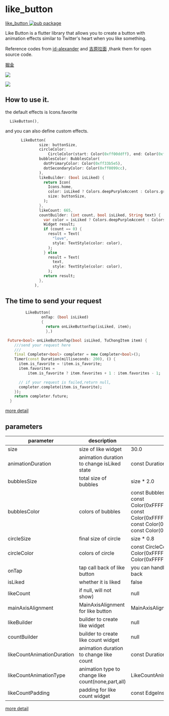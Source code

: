 # like_button

[like_button ![pub package](https://img.shields.io/pub/v/like_button.svg)](https://pub.dartlang.org/packages/like_button)

Like Button is a flutter library that allows you to create a button with animation effects similar to Twitter&#x27;s heart when you like something.

Reference codes from [jd-alexander](https://github.com/jd-alexander/LikeButton) and [吉原拉面](https://github.com/yumi0629/FlutterUI/tree/master/lib/likebutton) ,thank them for open source code.

[掘金](https://juejin.im/post/5cee3b43e51d45773f2e8ed7)  

![](https://github.com/fluttercandies/Flutter_Candies/blob/master/gif/like_button/like_button.gif)

![](https://github.com/fluttercandies/Flutter_Candies/blob/master/gif/like_button/photo_view.gif)

##  How to use it.

the default effects is Icons.favorite
```dart
  LikeButton(),
```

and you can also define custom effects.
```dart
       LikeButton(
               size: buttonSize,
               circleColor:
                   CircleColor(start: Color(0xff00ddff), end: Color(0xff0099cc)),
               bubblesColor: BubblesColor(
                 dotPrimaryColor: Color(0xff33b5e5),
                 dotSecondaryColor: Color(0xff0099cc),
               ),
               likeBuilder: (bool isLiked) {
                 return Icon(
                   Icons.home,
                   color: isLiked ? Colors.deepPurpleAccent : Colors.grey,
                   size: buttonSize,
                 );
               },
               likeCount: 665,
               countBuilder: (int count, bool isLiked, String text) {
                 var color = isLiked ? Colors.deepPurpleAccent : Colors.grey;
                 Widget result;
                 if (count == 0) {
                   result = Text(
                     "love",
                     style: TextStyle(color: color),
                   );
                 } else
                   result = Text(
                     text,
                     style: TextStyle(color: color),
                   );
                 return result;
               },
             ),
```

## The time to send your request
```dart
         LikeButton(
                onTap: (bool isLiked) 
                {
                  return onLikeButtonTap(isLiked, item);
                  },)
```

```dart
 Future<bool> onLikeButtonTap(bool isLiked, TuChongItem item) {
    ///send your request here
    ///
    final Completer<bool> completer = new Completer<bool>();
    Timer(const Duration(milliseconds: 200), () {
      item.is_favorite = !item.is_favorite;
      item.favorites =
          item.is_favorite ? item.favorites + 1 : item.favorites - 1;

      // if your request is failed,return null,
      completer.complete(item.is_favorite);
    });
    return completer.future;
  }
```
[more detail](https://github.com/fluttercandies/like_button/blob/master/example/lib/photo_view_demo.dart)


## parameters
| parameter | description | default |
| ------ | ------ | ------ |
| size | size of like widget | 30.0 |
| animationDuration | animation duration to change isLiked state | const Duration(milliseconds: 1000) |
| bubblesSize | total size of bubbles | size * 2.0 |
| bubblesColor | colors of bubbles | const BubblesColor(dotPrimaryColor: const Color(0xFFFFC107),dotSecondaryColor: const Color(0xFFFF9800),dotThirdColor: const Color(0xFFFF5722),dotLastColor: const Color(0xFFF44336),) |
| circleSize | final size of circle | size * 0.8 |
| circleColor | colors of circle | const CircleColor(start: const Color(0xFFFF5722), end: const Color(0xFFFFC107) |
| onTap |  tap call back of like button | you can handle your request in this call back |
| isLiked | whether it is liked | false |
| likeCount | if null, will not show) | null |
| mainAxisAlignment | MainAxisAlignment for like button | MainAxisAlignment.center |
| likeBuilder | builder to create like widget| null |
| countBuilder | builder to create like count widget | null |
| likeCountAnimationDuration | animation duration to change like count | const Duration(milliseconds: 500)  |
| likeCountAnimationType | animation type to change like count(none,part,all) | LikeCountAnimationType.part |
| likeCountPadding | padding for like count widget | const EdgeInsets.only(left: 3.0) |

[more detail](https://github.com/fluttercandies/like_button/tree/master/example/lib)
